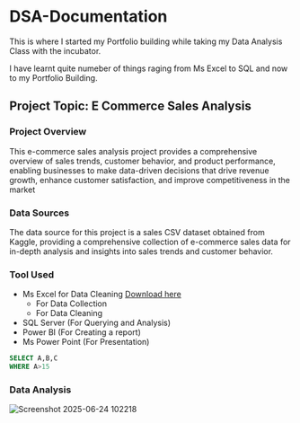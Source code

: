 # DSA-Documentation

This is where I started my Portfolio building while taking my Data Analysis Class with the incubator.

I have learnt quite numeber of things raging from Ms Excel to SQL and now to my Portfolio Building.

## Project Topic: E Commerce Sales Analysis
### Project Overview
This e-commerce sales analysis project provides a comprehensive overview of sales trends, customer behavior, and product performance, enabling businesses to make data-driven decisions that drive revenue growth, enhance customer satisfaction, and improve competitiveness in the market

### Data Sources
The data source for this project is a sales CSV dataset obtained from Kaggle, providing a comprehensive collection of e-commerce sales data for in-depth analysis and insights into sales trends and customer behavior.
### Tool Used
 - Ms Excel for Data Cleaning [Download here](https://www.microsoft.com)
   - For Data Collection
   - For Data Cleaning
 - SQL Server (For Querying and Analysis)
 - Power BI (For Creating a report)
 - Ms Power Point (For Presentation)

``` SQL
SELECT A,B,C
WHERE A>15

```
### Data Analysis
![Screenshot 2025-06-24 102218](https://github.com/user-attachments/assets/8621d744-7950-4102-8967-1149de87a53e)

